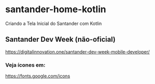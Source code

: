 # santander-home-kotlin

Criando a Tela Inicial do Santander com Kotlin

## Santander Dev Week (não-oficial)

https://digitalinnovation.one/santander-dev-week-mobile-developer/



### Veja ícones em:

https://fonts.google.com/icons
